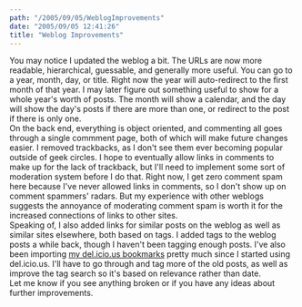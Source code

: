 ```yaml
---
path: "/2005/09/05/WeblogImprovements" 
date: "2005/09/05 12:41:26" 
title: "Weblog Improvements" 
---
```

You may notice I updated the weblog a bit. The URLs are now more readable, hierarchical, guessable, and generally more useful. You can go to a year, month, day, or title. Right now the year will auto-redirect to the first month of that year. I may later figure out something useful to show for a whole year's worth of posts. The month will show a calendar, and the day will show the day's posts if there are more than one, or redirect to the post if there is only one.<br>On the back end, everything is object oriented, and commenting all goes through a single commment page, both of which will make future changes easier. I removed trackbacks, as I don't see them ever becoming popular outside of geek circles. I hope to eventually allow links in comments to make up for the lack of trackback, but I'll need to implement some sort of moderation system before I do that. Right now, I get zero comment spam here because I've never allowed links in comments, so I don't show up on comment spammers' radars. But my experience with other weblogs suggests the annoyance of moderating comment spam is worth it for the increased connections of links to other sites.<br>Speaking of, I also added links for similar posts on the weblog as well as similar sites elsewhere, both based on tags. I added tags to the weblog posts a while back, though I haven't been tagging enough posts. I've also been importing <a href="http://www.randomchaos.com/links/">my del.icio.us bookmarks</a> pretty much since I started using del.icio.us. I'll have to go through and tag more of the old posts, as well as improve the tag search so it's  based on relevance rather than date.<br>Let me know if you see anything broken or if you have any ideas about further improvements.